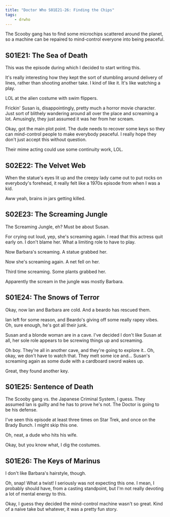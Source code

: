 ```yaml
---
title: "Doctor Who S01E21-26: Finding the Chips"
tags:
    - drwho
---
```


The Scooby gang has to find some microchips scattered around the planet,
so a machine can be repaired to mind-control everyone into
being peaceful.

## S01E21: The Sea of Death

This was the episode during which I decided to start writing this.

It's really interesting how they kept the sort of stumbling around delivery
of lines, rather than shooting another take. I kind of like it.
It's like watching a play.

LOL at the alien costume with swim flippers.

Frickin' Susan is, disappointingly, pretty much a horror movie character.
Just sort of blithely wandering around all over the place and screaming
a lot. Amusingly, they just assumed it was her from her scream.

Okay, got the main plot point. The dude needs to recover some keys so they
can mind-control people to make everybody peaceful. I really hope they don't
just accept this without question.

Their mime acting could use some continuity work, LOL.

## S02E22: The Velvet Web

When the statue's eyes lit up and the creepy lady came out to put rocks
on everybody's forehead, it really felt like a 1970s episode from when
I was a kid.

Aww yeah, brains in jars getting killed.

## S02E23: The Screaming Jungle

The Screaming Jungle, eh? Must be about Susan.

For crying out loud, yep, she's screaming again.
I read that this actress quit early on.
I don't blame her. What a limiting role to have to play.

Now Barbara's screaming. A statue grabbed her.

Now she's screaming again. A net fell on her.

Third time screaming. Some plants grabbed her.

Apparently the scream in the jungle was mostly Barbara.

## S01E24: The Snows of Terror

Okay, now Ian and Barbara are cold. And a beardo has rescued them.

Ian left for some reason, 
and Beardo's giving off some really rapey vibes.
Oh, sure enough, he's got all their junk.

Susan and a blonde woman are in a cave.
I've decided I don't like Susan at all,
her sole role appears to be screwing things up and screaming.

Oh boy. They're all in another cave, and they're going to explore it..
Oh, okay, we don't have to watch that. They melt some ice and...
Susan's screaming again as some dude with a cardboard sword wakes up.

Great, they found another key.

## S01E25: Sentence of Death

The Scooby gang vs. the Japanese Criminal System, I guess.
They assumed Ian is guilty and he has to prove he's not.
The Doctor is going to be his defense.

I've seen this episode at least three times on Star Trek,
and once on the Brady Bunch.
I might skip this one.

Oh, neat, a dude who hits his wife.

Okay, but you know what, I dig the costumes.

## S01E26: The Keys of Marinus

I don't like Barbara's hairstyle, though.

Oh, snap! What a twist! I seriously was not expecting this one.
I mean, I probably should have, from a casting standpoint, but I'm not
really devoting a lot of mental energy to this.

Okay, I guess they decided the mind-control machine wasn't so great.
Kind of a naive take but whatever, it was a pretty fun story.

